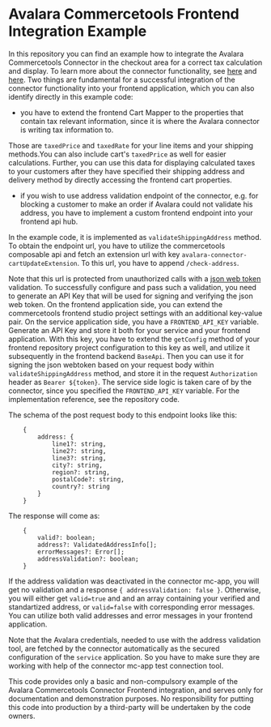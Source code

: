 # Avalara Commercetools Frontend Integration Example

In this repository you can find an example how to integrate the Avalara Commercetools Connector in the checkout area for a correct tax calculation and display. To learn more about the connector functionality, see [here](https://projects.mediaopt.de/projects/mopt-ecomqe/wiki/Commercetools_documentation) and [here](https://projects.mediaopt.de/projects/mopt-ecomqe/wiki/Avalara_user_manual).
Two things are fundamental for a successful integration of the connector functionality into your frontend application, which you can also identify directly in this example code:
- you have to extend the frontend Cart Mapper to the properties that contain tax relevant information, since it is where the Avalara connector is writing tax information to. 

Those are `taxedPrice` and `taxedRate` for your line items and your shipping methods.You can also include cart's `taxedPrice` as well for easier calculations. Further, you can use this data for displaying calculated taxes to your customers after they have specified their shipping address and delivery method by directly accessing the frontend cart properties.

- if you wish to use address validation endpoint of the connector, e.g. for blocking a customer to make an order if Avalara could not validate his address, you have to implement a custom frontend endpoint into your frontend api hub. 

In the example code, it is implemented as `validateShippingAddress` method. To obtain the endpoint url, you have to utilize the commercetools composable api and fetch an extension url with key `avalara-connector-cartUpdateExtension`. To this url, you have to append `/check-address`.

Note that this url is protected from unauthorized calls with a [json web token](https://jwt.io/) validation. To successfully configure and pass such a validation, you need to generate an API Key that will be used for signing and verifying the json web token. On the frontend application side, you can extend the commercetools frontend studio project settings with an additional key-value pair. On the service application side, you have a `FRONTEND_API_KEY` variable. Generate an API Key and store it both for your service and your frontend application. With this key, you have to extend the `getConfig` method of your frontend repository project configuration to this key as well, and utilize it subsequently in the frontend backend `BaseApi`. Then you can use it for signing the json webtoken based on your request body within `validateShippingAddress` method, and store it in the request `Authorization` header as `Bearer ${token}`. The service side logic is taken care of by the connector, since you specified the `FRONTEND_API_KEY` variable. For the implementation reference, see the repository code.

The schema of the post request body to this endpoint looks like this: 
```
    {
        address: {
            line1?: string, 
            line2?: string, 
            line3?: string, 
            city?: string, 
            region?: string, 
            postalCode?: string,
            country?: string
        }
    }
```
The response will come as: 
```
    {
        valid?: boolean;
        address?: ValidatedAddressInfo[];
        errorMessages?: Error[];
        addressValidation?: boolean;
    }
```
If the address validation was deactivated in the connector mc-app, you will get no validation and a response `{ addressValidation: false }`. Otherwise, you will either get `valid=true` and and an array containing your verified and standartized address, or `valid=false` with corresponding error messages. You can utilize both valid addresses and error messages in your frontend application. 

Note that the Avalara credentials, needed to use with the address validation tool, are fetched by the connector automatically as the secured configuration of the `service` application. So you have to make sure they are working with help of the connector mc-app test connection tool. 

This code provides only a basic and non-compulsory example of the Avalara Commercetools Connector Frontend integration, and serves only for documentation and demonstration purposes. No responsibility for putting this code into production by a third-party will be undertaken by the code owners.
